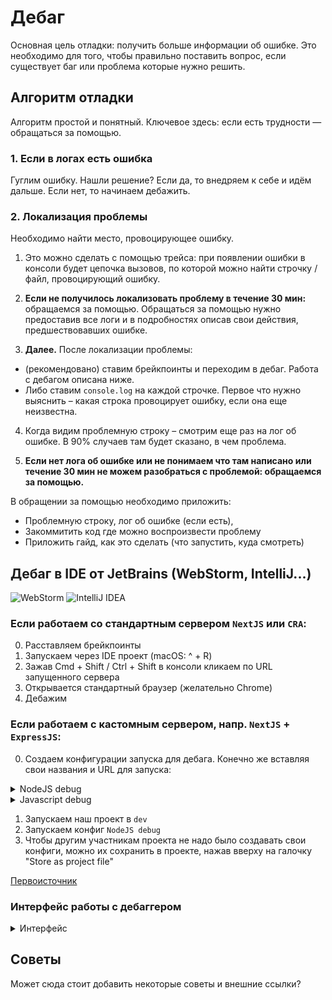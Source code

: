 # Дебаг

Основная цель отладки: получить больше информации об ошибке. Это необходимо для того, чтобы правильно поставить вопрос, если существует баг или проблема которые нужно решить.

## Алгоритм отладки

Алгоритм простой и понятный. Ключевое здесь: если есть трудности — обращаться за помощью.

### 1. Если в логах есть ошибка

Гуглим ошибку. Нашли решение? Если да, то внедряем к себе и идём дальше. Если нет, то начинаем дебажить.

### 2. Локализация проблемы

Необходимо найти место, провоцирующее ошибку.

1. Это можно сделать с помощью трейса: при появлении ошибки в консоли будет цепочка вызовов, по которой можно найти строчку / файл, провоцирующий ошибку.

2. **Если не получилось локализовать проблему в течение 30 мин:** обращаемся за помощью. Обращаться за помощью нужно предоставив все логи и в подробностях описав свои действия, предшествовавших ошибке.

3. **Далее.** После локализации проблемы:
- (рекомендовано) ставим брейкпоинты и переходим в дебаг. Работа с дебагом описана ниже.
- Либо ставим `console.log` на каждой строчке. Первое что нужно выяснить – какая строка провоцирует ошибку, если она еще неизвестна.

4. Когда видим проблемную строку – смотрим еще раз на лог об ошибке. В 90% случаев там будет сказано, в чем проблема.

5. **Если нет лога об ошибке или не понимаем что там написано или течение 30 мин не можем разобраться с проблемой: обращаемся за помощью.**

В обращении за помощью необходимо приложить:

- Проблемную строку, лог об ошибке (если есть),
- Закоммитить код где можно воспроизвести проблему
- Приложить гайд, как это сделать (что запустить, куда смотреть)

## Дебаг в IDE от JetBrains (WebStorm, IntelliJ...)
![WebStorm](https://img.shields.io/badge/webstorm-143?style=for-the-badge&logo=webstorm&logoColor=white&color=black)
![IntelliJ IDEA](https://img.shields.io/badge/IntelliJIDEA-000000.svg?style=for-the-badge&logo=intellij-idea&logoColor=white)

### Если работаем со стандартным сервером `NextJS` или `CRA`:

0. Расставляем брейкпоинты
1. Запускаем через IDE проект (macOS: ^ + R)
2. Зажав Cmd + Shift / Ctrl + Shift в консоли кликаем по URL запущенного сервера
3. Открывается стандартный браузер (желательно Chrome)
4. Дебажим

### Если работаем с кастомным сервером, напр. `NextJS` + `ExpressJS`:

0. Создаем конфигурации запуска для дебага. Конечно же вставляя свои названия и URL для запуска:

<details>
<summary>NodeJS debug</summary>

![nodejs-1](./assets/images/debug-nodejs-1.png)

![nodejs-2](./assets/images/debug-nodejs-2.png)

![nodejs-3](./assets/images/debug-nodejs-3.png)

</details>


<details>
<summary>Javascript debug</summary>

![js](./assets/images/debug-js.png)

</details>

1. Запускаем наш проект в `dev`
2. Запускаем конфиг `NodeJS debug`
3. Чтобы другим участникам проекта не надо было создавать свои конфиги, можно их сохранить в проекте, нажав вверху на галочку "Store as project file"

[Первоисточник](https://www.jetbrains.com/help/webstorm/debugging-javascript-in-chrome.html#debugging_js_on_local_host_development_mode)

### Интерфейс работы с дебаггером

<details>
<summary>Интерфейс</summary>

![interface](./assets/images/debug-interface.png)

1. Текущая отрабатываемая строка
2. Значения переменных на текущем этапе. Обрати внимание, что идет разделение по областям видимости.
3. Пошаговое выполнение кода:
- Step over - выполнить текущую строку, не проваливаясь в нее
- Step into - выполнить текущую строку, проваливаясь в нее для детального анализа работы кода. Например когда конкретно данная строка не работает как ожидается
- Force step into - то же что и выше, но уникальные случаи когда step into пропускает их, не будут пропущены
- Step out - обратная операция step into. Возврат на уровень выше к исполнителю.
- Run to cursor - исполняет код до вашего курсора в редакторе
4. Общая работа с дебаггером:
- Перезапустить процесс дебаггера
- Перезагрузить страницу браузера
- Настройка процесса
- Продолжить исполнение программы. Остановится на следующем брейкпоинте, если есть
- Остановить программу
- Показать брейкпоинты
- Замьютить брейкпоинты. Если не нужно чтобы программа останавливалась на них
- Включить остановку программы при ошибках/exception

[Первоисточник](https://www.jetbrains.com/help/idea/stepping-through-the-program.html#step-into)

</details>

## Советы

Может сюда стоит добавить некоторые советы и внешние ссылки? 
